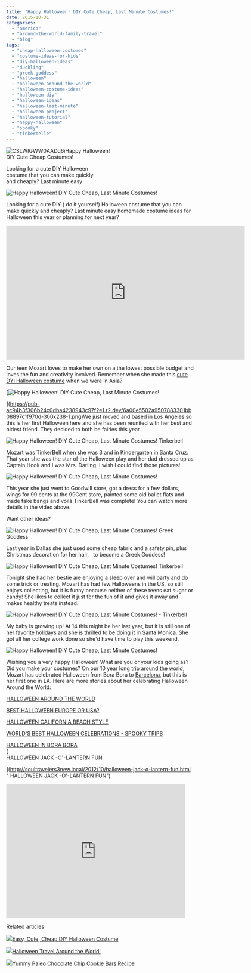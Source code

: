 ```yaml
---
title: "Happy Halloween! DIY Cute Cheap, Last Minute Costumes!"
date: 2015-10-31
categories: 
  - "america"
  - "around-the-world-family-travel"
  - "blog"
tags: 
  - "cheap-halloween-costumes"
  - "costume-ideas-for-kids"
  - "diy-halloween-ideas"
  - "duckling"
  - "greek-goddess"
  - "halloween"
  - "halloween-around-the-world"
  - "halloween-costume-ideas"
  - "halloween-diy"
  - "halloween-ideas"
  - "halloween-last-minute"
  - "halloween-project"
  - "halloween-tutorial"
  - "happy-halloween"
  - "spooky"
  - "tinkerbelle"
---
```


![CSLWIGWW0AADd6i](https://pub-ac94b3f306b24c0dba4238943c97f2e1.r2.dev/6a00e5502a9507883301b8d16f696e970c.jpg)Happy Halloween!  
DIY Cute Cheap Costumes!  
  
Looking for a cute DIY Halloween  
costume that you can make quickly  
and cheaply? Last minute easy

<!--more-->  
![Happy Halloween! DIY Cute Cheap, Last Minute Costumes!](https://pub-ac94b3f306b24c0dba4238943c97f2e1.r2.dev/6a00e5502a9507883301b8d16f7106970c.png)  
  
Looking for a cute DIY ( do it yourself) Halloween costume that you can make quickly and cheaply? Last minute easy homemade costume ideas for Halloween this year or planning for next year?  
  

<iframe allowfullscreen frameborder="0" height="360" src="https://www.youtube.com/embed/HUNqEexBG-U" width="640"></iframe>

  
  
  
Our teen Mozart loves to make her own on a the lowest possible budget and loves the fun and creativity involved. Remember when she made this [cute DYI Halloween costume](http://soultravelers3new.local/2013/10/easy-cute-cheap-diy-halloween-costume.html "cute easy diy costume for Halloween") when we were in Asia?   
  
[![Happy Halloween! DIY Cute Cheap, Last Minute Costumes!](https://pub-ac94b3f306b24c0dba4238943c97f2e1.r2.dev/6a00e5502a9507883301bb08897c1f970d.png "Happy Halloween! DIY Cute Cheap, Last Minute Costumes!")  
  
](https://pub-ac94b3f306b24c0dba4238943c97f2e1.r2.dev/6a00e5502a9507883301bb08897c1f970d-300x238-1.png)We just moved and based in Los Angeles so this is her first Halloween here and she has been reunited with her best and oldest friend. They decided to both be fairies this year.   
  
![Happy Halloween! DIY Cute Cheap, Last Minute Costumes! Tinkerbell](https://pub-ac94b3f306b24c0dba4238943c97f2e1.r2.dev/6a00e5502a9507883301b8d16f7148970c.png)  
  
Mozart was TinkerBell when she was 3 and in Kindergarten in Santa Cruz. That year she was the star of the Halloween play and her dad dressed up as Captain Hook and I was Mrs. Darling. I wish I could find those pictures!  
  
![Happy Halloween! DIY Cute Cheap, Last Minute Costumes!](https://pub-ac94b3f306b24c0dba4238943c97f2e1.r2.dev/6a00e5502a9507883301b7c7e59f62970b.png)  
  
This year she just went to Goodwill store, got a dress for a few dollars, wings for 99 cents at the 99Cent store, painted some old ballet flats and made fake bangs and voilà TinkerBell was complete! You can watch more details in the video above.   
  
Want other ideas?   
  
![Happy Halloween! DIY Cute Cheap, Last Minute Costumes! Greek Goddess](https://pub-ac94b3f306b24c0dba4238943c97f2e1.r2.dev/6a00e5502a9507883301bb08897c42970d.png)  
  
  
Last year in Dallas she just used some cheap fabric and a safety pin, plus Christmas decoration for her hair,   to become a Greek Goddess!   
  
![Happy Halloween! DIY Cute Cheap, Last Minute Costumes! Tinkerbell](https://pub-ac94b3f306b24c0dba4238943c97f2e1.r2.dev/6a00e5502a9507883301b7c7e59f97970b.png)  
  
  
Tonight she had her bestie are enjoying a sleep over and will party and do some trick or treating. Mozart has had few Halloweens in the US, so still enjoys collecting, but it is funny because neither of these teens eat sugar or candy! She likes to collect it just for the fun of it and gives it away and makes healthy treats instead.   
  
![Happy Halloween! DIY Cute Cheap, Last Minute Costumes! - Tinkerbell](https://pub-ac94b3f306b24c0dba4238943c97f2e1.r2.dev/6a00e5502a9507883301bb08897c5c970d.png)  
  
  
My baby is growing up! At 14 this might be her last year, but it is still one of her favorite holidays and she is thrilled to be doing it in Santa Monica. She got all her college work done so she'd have time to play this weekend.   
  
![Happy Halloween! DIY Cute Cheap, Last Minute Costumes!](https://pub-ac94b3f306b24c0dba4238943c97f2e1.r2.dev/6a00e5502a9507883301b7c7e59fa8970b.png)  
  
  
Wishing you a very happy Halloween! What are you or your kids going as? Did you make your costumes? On our 10 year long [trip around the world](http://soultravelers3new.local/2013/09/why-travel-with-kids-kid-traveling-the-world-for-8-years-tells.html "trip around the world for 8 years"), Mozart has celebrated Halloween from Bora Bora to [Barcelona](http://soultravelers3new.local/2011/07/costa-brava-and-barcelona.html "Barcelona"), but this is her first one in LA. Here are more stories about her celebrating Halloween Around the World:  
  
[HALLOWEEN AROUND THE WORLD](http://soultravelers3new.local/2011/10/halloween-around-the-world.html "HALLOWEEN AROUND THE WORLD")  
  
[BEST HALLOWEEN EUROPE OR USA?](http://soultravelers3new.local/2009/10/best-halloween-europe-or-us-conde-nast-youtube-video-social-media-twitter-nyc-wendy-perrin.html "halloween in Europe and USA")  
  
[HALLOWEEN CALIFORNIA BEACH STYLE](http://soultravelers3new.local/2011/10/enchanting-halloween-california-style-1.html "HALLOWEEN IN CALIFORNIA")  
  
[WORLD'S BEST HALLOWEEN CELEBRATIONS - SPOOKY TRIPS](http://soultravelers3new.local/2012/10/worlds-best-halloween-celebrations-spooky-trips.html "WORLD'S BEST HALLOWEEN CELEBRATIONS - SPOOKY TRIPS")  
  
[HALLOWEEN IN BORA BORA](http://soultravelers3new.local/2010/10/happy-halloween-traveling-around-the-world-celebrations-for-kids.html "HALLOWEEN IN BORA BORA")  
[  
HALLOWEEN JACK -O'-LANTERN FUN  
  
](http://soultravelers3new.local/2012/10/halloween-jack-o-lantern-fun.html " HALLOWEEN JACK -O'-LANTERN FUN")

<iframe allowfullscreen frameborder="0" height="360" src="https://www.youtube.com/embed/4Dhrr12PbvA" width="480"></iframe>

  
  
  

Related articles

[![](http://i.zemanta.com/216491266_80_80.jpg)](http://soultravelers3new.local/2013/10/easy-cute-cheap-diy-halloween-costume.html)[Easy, Cute, Cheap DIY Halloween Costume](http://soultravelers3new.local/2013/10/easy-cute-cheap-diy-halloween-costume.html)

[![](http://i.zemanta.com/306649652_80_80.jpg)](http://soultravelers3new.local/2014/10/halloween-travel-around-the-world.html)[Halloween Travel Around the World!](http://soultravelers3new.local/2014/10/halloween-travel-around-the-world.html)

[![](http://i.zemanta.com/307742929_80_80.jpg)](http://soultravelers3new.local/2014/11/-yummy-paleo-chocolate-chip-cookie-bars-recipe.html)[Yummy Paleo Chocolate Chip Cookie Bars Recipe](http://soultravelers3new.local/2014/11/-yummy-paleo-chocolate-chip-cookie-bars-recipe.html)
